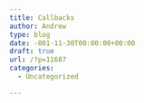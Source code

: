 ```yaml
---
title: Callbacks
author: Andrew
type: blog
date: -001-11-30T00:00:00+00:00
draft: true
url: /?p=11687
categories:
  - Uncategorized

---
```

